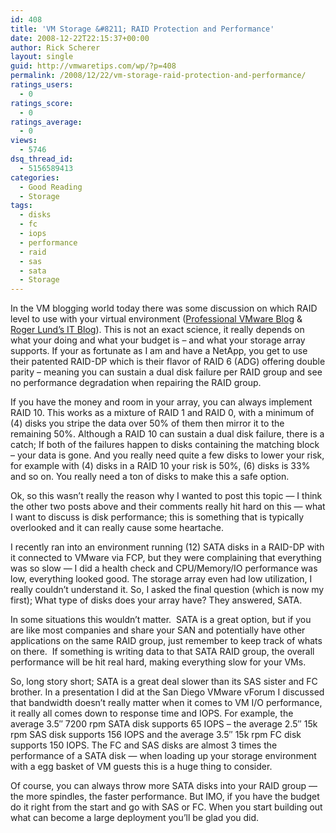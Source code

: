 ```yaml
---
id: 408
title: 'VM Storage &#8211; RAID Protection and Performance'
date: 2008-12-22T22:15:37+00:00
author: Rick Scherer
layout: single
guid: http://vmwaretips.com/wp/?p=408
permalink: /2008/12/22/vm-storage-raid-protection-and-performance/
ratings_users:
  - 0
ratings_score:
  - 0
ratings_average:
  - 0
views:
  - 5746
dsq_thread_id:
  - 5156589413
categories:
  - Good Reading
  - Storage
tags:
  - disks
  - fc
  - iops
  - performance
  - raid
  - sas
  - sata
  - Storage
---
```

In the VM blogging world today there was some discussion on which RAID level to use with your virtual environment (<a href="http://professionalvmware.com/2008/12/19/what-raid-level-do-you-use-for-your-vmfs/" target="_blank">Professional VMware Blog</a> & <a href="http://rogerlunditblog.blogspot.com/2008/12/what-raid-level-do-you-use-for-your.html" target="_blank">Roger Lund&#8217;s IT Blog</a>). This is not an exact science, it really depends on what your doing and what your budget is &#8211; and what your storage array supports. If your as fortunate as I am and have a NetApp, you get to use their patented RAID-DP which is their flavor of RAID 6 (ADG) offering double parity &#8211; meaning you can sustain a dual disk failure per RAID group and see no performance degradation when repairing the RAID group.

<!--more-->

If you have the money and room in your array, you can always implement RAID 10. This works as a mixture of RAID 1 and RAID 0, with a minimum of (4) disks you stripe the data over 50% of them then mirror it to the remaining 50%. Although a RAID 10 can sustain a dual disk failure, there is a catch; If both of the failures happen to disks containing the matching block &#8211; your data is gone. And you really need quite a few disks to lower your risk, for example with (4) disks in a RAID 10 your risk is 50%, (6) disks is 33% and so on. You really need a ton of disks to make this a safe option.

Ok, so this wasn&#8217;t really the reason why I wanted to post this topic &#8212; I think the other two posts above and their comments really hit hard on this &#8212; what I want to discuss is disk performance; this is something that is typically overlooked and it can really cause some heartache.

I recently ran into an environment running (12) SATA disks in a RAID-DP with it connected to VMware via FCP, but they were complaining that everything was so slow &#8212; I did a health check and CPU/Memory/IO performance was low, everything looked good. The storage array even had low utilization, I really couldn&#8217;t understand it. So, I asked the final question (which is now my first); What type of disks does your array have? They answered, SATA.

In some situations this wouldn&#8217;t matter.  SATA is a great option, but if you are like most companies and share your SAN and potentially have other applications on the same RAID group, just remember to keep track of whats on there.  If something is writing data to that SATA RAID group, the overall performance will be hit real hard, making everything slow for your VMs.

So, long story short; SATA is a great deal slower than its SAS sister and FC brother. In a presentation I did at the San Diego VMware vForum I discussed that bandwidth doesn&#8217;t really matter when it comes to VM I/O performance, it really all comes down to response time and IOPS. For example, the average 3.5&#8243; 7200 rpm SATA disk supports 65 IOPS &#8211; the average 2.5&#8243; 15k rpm SAS disk supports 156 IOPS and the average 3.5&#8243; 15k rpm FC disk supports 150 IOPS. The FC and SAS disks are almost 3 times the performance of a SATA disk &#8212; when loading up your storage environment with a egg basket of VM guests this is a huge thing to consider.

Of course, you can always throw more SATA disks into your RAID group &#8212; the more spindles, the faster performance. But IMO, if you have the budget do it right from the start and go with SAS or FC. When you start building out what can become a large deployment you&#8217;ll be glad you did.